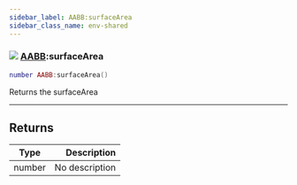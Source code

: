 ```yaml
---
sidebar_label: AABB:surfaceArea
sidebar_class_name: env-shared
---
```


### ![](/img/wiki/shared.png) [AABB](../aabb/README.md):surfaceArea

```lua
number AABB:surfaceArea()
```

Returns the surfaceArea<br/>

-----------------
## Returns

| Type   | Description |
| ------ | ----------: |
| number | No description |

